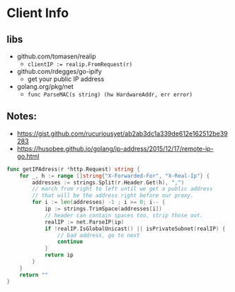 # Client Info

## libs
- github.com/tomasen/realip
    - `clientIP := realip.FromRequest(r)`
- github.com/rdegges/go-ipify
    - get your public IP address
- golang.org/pkg/net
    - `func ParseMAC(s string) (hw HardwareAddr, err error)`

    
## Notes:
- https://gist.github.com/rucuriousyet/ab2ab3dc1a339de612e162512be39283
- https://husobee.github.io/golang/ip-address/2015/12/17/remote-ip-go.html
```go
func getIPAdress(r *http.Request) string {
    for _, h := range []string{"X-Forwarded-For", "X-Real-Ip"} {
        addresses := strings.Split(r.Header.Get(h), ",")
        // march from right to left until we get a public address
        // that will be the address right before our proxy.
        for i := len(addresses) -1 ; i >= 0; i-- {
            ip := strings.TrimSpace(addresses[i])
            // header can contain spaces too, strip those out.
            realIP := net.ParseIP(ip)
            if !realIP.IsGlobalUnicast() || isPrivateSubnet(realIP) {
                // bad address, go to next
                continue
            }
            return ip
        }
    }
    return ""
}
```